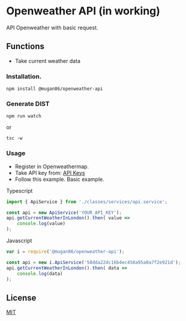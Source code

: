 # Openweather API (in working)

API Openweather with basic request.

## Functions

* Take current weather data

### Installation.
```
npm install @mugan86/openweather-api
```

### Generate DIST
```
npm run watch
```
or
```
tsc -w
```

### Usage

* Register in Openweathermap.
* Take API key from: [API Keys](https://home.openweathermap.org/api_keys)
* Follow this example. Basic example.

Typescript
```typescript
import { ApiService } from './classes/services/api.service';

const api = new ApiService('YOUR_API_KEY');
api.getCurrentWeatherInLondon().then( value =>
    console.log(value)
);
```
Javascript
```javascript
var i = require('@mugan86/openweather-api');

const api = new i.ApiService('58dda22dc16b4ec458a95a0a7f2e921d');
api.getCurrentWeatherInLondon().then( data =>
    console.log(data)
);
```
## License
[MIT](https://choosealicense.com/licenses/mit/)